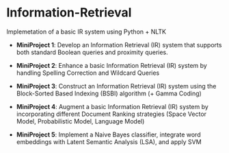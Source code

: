 # Information-Retrieval
Implemetation of a basic IR system using Python + NLTK

- **MiniProject 1**: Develop an Information Retrieval (IR) system that supports both standard Boolean queries and proximity queries.
  
- **MiniProject 2**: Enhance a basic Information Retrieval (IR) system by handling Spelling Correction and Wildcard Queries
  
- **MiniProject 3**: Construct an Information Retrieval (IR) system using the Block-Sorted Based Indexing (BSBI) algorithm (+ Gamma Coding)
  
- **MiniProject 4**: Augment a basic Information Retrieval (IR) system by incorporating different Document Ranking strategies (Space Vector Model, Probabilistic Model, Language Model)

- **MiniProject 5**: Implement a Naive Bayes classifier, integrate word embeddings with Latent Semantic Analysis (LSA), and apply SVM
